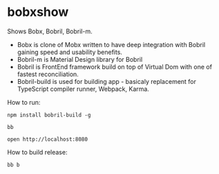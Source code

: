# bobxshow

Shows Bobx, Bobril, Bobril-m. 

- Bobx is clone of Mobx written to have deep integration with Bobril gaining speed and usability benefits.
- Bobril-m is Material Design library for Bobril
- Bobril is FrontEnd framework build on top of Virtual Dom with one of fastest reconciliation.
- Bobril-build is used for building app - basicaly replacement for TypeScript compiler runner, Webpack, Karma.

How to run:

    npm install bobril-build -g

    bb
    
    open http://localhost:8080
    
How to build release:

    bb b
